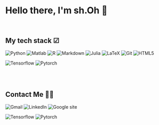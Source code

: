 <h1> Hello there,  I'm sh.Oh 👋 </h1>

<br />
<h2> My tech stack  ☑ </h2>

![Python](https://img.shields.io/badge/-Python-3776AB?style=for-the-badge&logo=Python&logoColor=white)
![Matlab](https://img.shields.io/badge/MATLAB-R2023a-BLUE.svg)
![R](https://img.shields.io/badge/-R-276DC3?style=for-the-badge&logo=R&logoColor=white)
![Markdown](https://img.shields.io/badge/-Markdown-000000?style=for-the-badge&logo=Markdown&logoColor=white)
![Julia](https://img.shields.io/badge/-Julia-9558B2?style=for-the-badge&logo=Julia&logoColor=white)
![LaTeX](https://img.shields.io/badge/latex-%23008080.svg?style=for-the-badge&logo=latex&logoColor=white)
![Git](https://img.shields.io/badge/-Git-F05032?style=for-the-badge&logo=git&logoColor=ffffff)
![HTML5](https://img.shields.io/badge/-HTML5-F05032?style=for-the-badge&logo=html5&logoColor=ffffff)

![Tensorflow](https://img.shields.io/badge/-Tensorflow-FF6F00?style=for-the-badge&logo=tensorflow&logoColor=white)
![Pytorch](https://img.shields.io/badge/-Pytorch-EE4C2C?style=for-the-badge&logo=Pytorch&logoColor=white)

<br/>

<br />
<h2> Contact Me 🤙🏻 </h2>

![Gmail](https://img.shields.io/badge/-Gmail-EA4335?style=for-the-badge&logo=Gmail&logoColor=white)
![LinkedIn](https://img.shields.io/badge/-LinkedIn-0A66C2?style=for-the-badge&logo=LinkedIn&logoColor=white)
![Google site](https://img.shields.io/badge/-Googlesite-34A853?style=for-the-badge&logo=GoogleSheets&logoColor=white)


![Tensorflow](https://img.shields.io/badge/-Tensorflow-FF6F00?style=for-the-badge&logo=tensorflow&logoColor=white)
![Pytorch](https://img.shields.io/badge/-Pytorch-EE4C2C?style=for-the-badge&logo=Pytorch&logoColor=white)

<br/>
